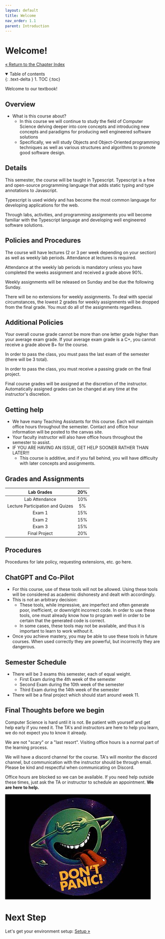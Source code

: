 ```yaml
---
layout: default
title: Welcome
nav_order: 1.1
parent: Introduction
---
```


# Welcome!

[&laquo; Return to the Chapter Index](index.md)

<details open markdown="block">
  <summary>
    Table of contents
  </summary>
  {: .text-delta }
1. TOC
{:toc}
</details>

Welcome to our textbook!

## Overview

* What is this course about?
  * In this course we will continue to study the field of Computer Science delving deeper into core concepts and introducing new concepts and paradigms for producing well engineered software solutions
  * Specifically, we will study Objects and Object-Oriented programming techniques as well as various structures and algorithms to promote good software design.

## Details

This semester, the course will be taught in Typescript.  Typescript is a free and open-source programming language that adds static typing and type annotations to Javascript.

Typescript is used widely and has become the most common language for developing applications for the web.

Through labs, activities, and programming assignments you will become familiar with the Typescript language and developing well engineered software solutions.

## Policies and Procedures

The course will have lectures (2 or 3 per week depending on your section) as well as weekly lab periods.  Attendance at lectures is required.

Attendance at the weekly lab periods is mandatory unless you have completed the weeks assignment and received a grade above 90%.

Weekly assignments will be released on Sunday and be due the following Sunday.

There will be no extensions for weekly assignments.  To deal with special circumstances, the lowest 2 grades for weekly assignments will be dropped from the final grade.  You must do all of the assignments regardless.

## Additional Policies

Your overall course grade cannot be more than one letter grade higher than your average exam grade.  If your average exam grade is a C+, you cannot receive a grade above B+ for the course.

In order to pass the class, you must pass the last exam of the semester (there will be 3 total).

In order to pass the class, you must receive a passing grade on the final project.

Final course grades will be assigned at the discretion of the instructor.  Automatically assigned grades can be changed at any time at the instructor's discretion.

## Getting help

* We have many Teaching Assistants for this course.  Each will maintain office hours throughout the semester.  Contact and office hour information will be posted to the canvas site.
* Your faculty instructor will also have office hours throughout the semester to assist.
* IF YOU ARE HAVING AN ISSUE, GET HELP SOONER RATHER THAN LATER!!!
  * This course is additive, and if you fall behind, you will have difficulty with later concepts and assignments.

## Grades and Assignments

| Lab Grades | 20% |
| :-: | :-: |
| Lab Attendance | 10% |
| Lecture Participation and Quizes | 5% |
| Exam 1 | 15% |
| Exam 2 | 15% |
| Exam 3 | 15% |
| Final Project | 20% |

## Procedures

Procedures for late policy, requesting extensions, etc. go here.

## ChatGPT and Co-Pilot

* For this course, use of these tools will not be allowed.  Using these tools will be considered as academic dishonesty and dealt with accordingly.
* This is not an arbitrary decision:
  * These tools, while impressive, are imperfect and often generate poor, inefficient, or downright incorrect code.  In order to use these tools, one must already know how to program well in order to be certain that the generated code is correct.
  * In some cases, these tools may not be available, and thus it is important to learn to work without it.
* Once you achieve mastery, you may be able to use these tools in future courses.  When used correctly they are powerful, but incorrectly they are dangerous.

## Semester Schedule

* There will be 3 exams this semester, each of equal weight.
  * First Exam during the 4th week of the semester
  * Second Exam during the 10th week of the semester
  * Third Exam during the 14th week of the semester
* There will be a final project which should start around week 11.

## Final Thoughts before we begin

Computer Science is hard until it is not.  Be patient with yourself and get help early if you need it.  The TA's and instructors are here to help you learn, we do not expect you to know it already.

We are not "scary" or a "last resort".  Visiting office hours is a normal part of the learning process.

We will have a discord channel for the course.  TA's will monitor the discord channel, but communication with the instructor should be through email.  Please be kind and respectful when communicating on Discord.

Office hours are blocked so we can be available.  If you need help outside these times, just ask the TA or instructor to schedule an appointment.   __We are here to help.__

![](../../images/CISC181-Week%2010.jpg)

# Next Step

Let's get your environment setup: [Setup &raquo;](../1-introduction/setup.md)